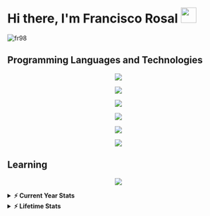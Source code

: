 # Hi there, I'm Francisco Rosal <img src="https://raw.githubusercontent.com/MartinHeinz/MartinHeinz/master/wave.gif" width="35px" />
<p align="left"> <img src="https://komarev.com/ghpvc/?username=fr98&label=Profile%20views&color=0e75b6&style=flat" alt="fr98" /> </p>

## Programming Languages and Technologies
<p align="center">
    <a href="https://skillicons.dev">
        <img src="https://skillicons.dev/icons?i=ruby,py,solidity,js,html,css,java,kotlin,bash,c,cs,cpp" />
    </a>
</p>

<p align="center">
    <a href="https://skillicons.dev">
        <img src="https://skillicons.dev/icons?i=rails,django,react,redux,vue,nodejs,alpinejs,express,jest,sass,bootstrap,md" />
    </a>
</p>

<p align="center">
    <a href="https://skillicons.dev">
        <img src="https://skillicons.dev/icons?i=postgres,mongodb,mysql,sqlite" />
    </a>
</p>

<p align="center">
    <a href="https://skillicons.dev">
        <img src="https://skillicons.dev/icons?i=git,github" />
    </a>
</p>

<p align="center">
    <a href="https://skillicons.dev">
        <img src="https://skillicons.dev/icons?i=aws,gcp,azure,firebase" />
    </a>
</p>

<p align="center">
    <a href="https://skillicons.dev">
        <img src="https://skillicons.dev/icons?i=vscode,atom,idea,androidstudio,eclipse,figma,xd,blender,unity,arduino,raspberrypi" />
    </a>
</p>

## Learning
<p align="center">
    <a href="https://skillicons.dev">
        <img src="https://skillicons.dev/icons?i=nginx,githubactions,dart,flutter,cloudflare,docker,electron,flask,webpack" />
    </a>
</p>


<details>
    <summary><b>⚡ Current Year Stats</b></summary>
    <br/>
    <p align="center">
        <img src="https://github-profile-trophy.vercel.app/?username=fr98&rank=SSS,SS,S,AAA,AA,A,B,C,UNKNOWN,SECRET&column=8&theme=onedark&no-frame=true" />
    </p>
    <p align="center">
        <img src="https://github-readme-stats.vercel.app/api/top-langs/?username=fr98&langs_count=10&layout=compact&theme=dark" />
    </p>
    <p align="center">
        <img src="https://github-readme-stats.vercel.app/api?username=fr98&count_private=true&theme=dark&show_icons=true&include_all_commits=true" />
    </p>
    <br/>
</details>

<details>
    <summary><b>⚡ Lifetime Stats</b></summary>
    <br/>
    <p align="center">
        <img src="https://github-readme-streak-stats.herokuapp.com/?user=fr98&theme=dark" />
    </p>
    <p align="center">
        <img src="https://awesome-github-stats.azurewebsites.net/user-stats/fr98?cardType=level-alternate&theme=dark" />
    </p>
    <br/>
</details>

<!--
**FR98/FR98** is a ✨ _special_ ✨ repository because its `README.md` (this file) appears on your GitHub profile.

Here are some ideas to get you started:

- 🔭 I’m currently working on ...
- 🌱 I’m currently learning ...
- 👯 I’m looking to collaborate on ...
- 🤔 I’m looking for help with ...
- 💬 Ask me about ...
- 📫 How to reach me: ...
- 😄 Pronouns: ...
- ⚡ Fun fact: ...
-->
